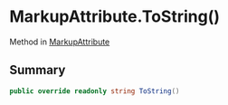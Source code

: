 # MarkupAttribute.ToString()

Method in [MarkupAttribute](/docs/api/csharp/yarn.markup.markupattribute.md)

## Summary



```csharp
public override readonly string ToString()
```

